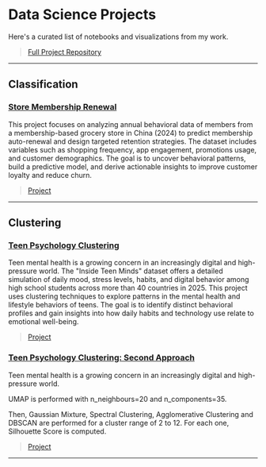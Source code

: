 # Data Science  Projects

Here's a curated list of notebooks and visualizations from my work.
> [Full Project Repository]([https://github.com/yourusername/yourrepo](https://github.com/Vpy7/Jupyter-Analysis-Collection))

---

## Classification
### [Store Membership Renewal](https://nbviewer.org/github/Vpy7/Jupyter-Analysis-Collection/blob/f81a091db4e1921072158948bd860d08361f1d00/Classification/Store%20Membership%20Renewal/Membership%20groceries%20store%20user%20profile%20Dataset.ipynb)  

This project focuses on analyzing annual behavioral data of members from a membership-based grocery store in China (2024) to predict membership auto-renewal and design targeted retention strategies. The dataset includes variables such as shopping frequency, app engagement, promotions usage, and customer demographics. The goal is to uncover behavioral patterns, build a predictive model, and derive actionable insights to improve customer loyalty and reduce churn.

> [Project](https://github.com/Vpy7/Jupyter-Analysis-Collection/tree/main/Classification/Store%20Membership%20Renewal)
---
## Clustering
### [Teen Psychology Clustering](https://nbviewer.org/github/Vpy7/Jupyter-Analysis-Collection/blob/f81a091db4e1921072158948bd860d08361f1d00/Classification/Store%20Membership%20Renewal/Membership%20groceries%20store%20user%20profile%20Dataset.ipynb)  

Teen mental health is a growing concern in an increasingly digital and high-pressure world. The "Inside Teen Minds" dataset offers a detailed simulation of daily mood, stress levels, habits, and digital behavior among high school students across more than 40 countries in 2025. This project uses clustering techniques to explore patterns in the mental health and lifestyle behaviors of teens. The goal is to identify distinct behavioral profiles and gain insights into how daily habits and technology use relate to emotional well-being.

> [Project](https://github.com/Vpy7/Jupyter-Analysis-Collection/tree/main/Clustering/Teen%20Psychology)

### [Teen Psychology Clustering: Second Approach](https://nbviewer.org/github/Vpy7/Jupyter-Analysis-Collection/blob/f81a091db4e1921072158948bd860d08361f1d00/Classification/Store%20Membership%20Renewal/Membership%20groceries%20store%20user%20profile%20Dataset.ipynb)  

Teen mental health is a growing concern in an increasingly digital and high-pressure world. 

UMAP is performed with n_neighbours=20 and n_components=35.

Then, Gaussian Mixture, Spectral Clustering, Agglomerative Clustering and DBSCAN are performed for a cluster range of 2 to 12. For each one, Silhouette Score is computed.

> [Project](https://github.com/Vpy7/Jupyter-Analysis-Collection/tree/main/Clustering/Teen%20Psychology%20v2)

---

<!-- Add more projects here -->



